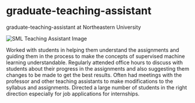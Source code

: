 # graduate-teaching-assistant
graduate-teaching-assistant at Northeastern University

![SML Teaching Assistant Image](https://github.com/user-attachments/assets/ff2110a3-371e-4c79-947b-82bdbf6f4764)


Worked with students in helping them understand the assignments and guiding them in the process to make the concepts of supervised machine learning understandable.
Regularly attended office hours to discuss with students about their progress in the assignments and also suggesting them changes to be made to get the best results.
Often had meetings with the professor and other teaching assistants to make modifications to the syllabus and assignments.
Directed a large number of students in the right direction especially for job applications for internships.
